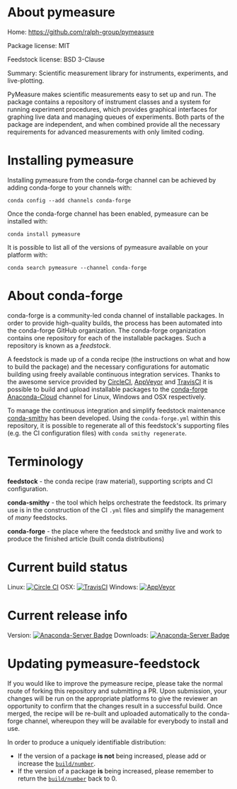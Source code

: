 About pymeasure
===============

Home: https://github.com/ralph-group/pymeasure

Package license: MIT

Feedstock license: BSD 3-Clause

Summary: Scientific measurement library for instruments, experiments, and live-plotting.

PyMeasure makes scientific measurements easy to set up and run. The package contains a
repository of instrument classes and a system for running experiment procedures,
which provides graphical interfaces for graphing live data and managing queues of
experiments. Both parts of the package are independent, and when combined provide
all the necessary requirements for advanced measurements with only limited coding.


Installing pymeasure
====================

Installing pymeasure from the conda-forge channel can be achieved by adding conda-forge to your channels with:

```
conda config --add channels conda-forge
```

Once the conda-forge channel has been enabled, pymeasure can be installed with:

```
conda install pymeasure
```

It is possible to list all of the versions of pymeasure available on your platform with:

```
conda search pymeasure --channel conda-forge
```


About conda-forge
=================

conda-forge is a community-led conda channel of installable packages.
In order to provide high-quality builds, the process has been automated into the
conda-forge GitHub organization. The conda-forge organization contains one repository
for each of the installable packages. Such a repository is known as a *feedstock*.

A feedstock is made up of a conda recipe (the instructions on what and how to build
the package) and the necessary configurations for automatic building using freely
available continuous integration services. Thanks to the awesome service provided by
[CircleCI](https://circleci.com/), [AppVeyor](http://www.appveyor.com/)
and [TravisCI](https://travis-ci.org/) it is possible to build and upload installable
packages to the [conda-forge](https://anaconda.org/conda-forge)
[Anaconda-Cloud](http://docs.anaconda.org/) channel for Linux, Windows and OSX respectively.

To manage the continuous integration and simplify feedstock maintenance
[conda-smithy](http://github.com/conda-forge/conda-smithy) has been developed.
Using the ``conda-forge.yml`` within this repository, it is possible to regenerate all of
this feedstock's supporting files (e.g. the CI configuration files) with ``conda smithy regenerate``.


Terminology
===========

**feedstock** - the conda recipe (raw material), supporting scripts and CI configuration.

**conda-smithy** - the tool which helps orchestrate the feedstock.
                   Its primary use is in the construction of the CI ``.yml`` files
                   and simplify the management of *many* feedstocks.

**conda-forge** - the place where the feedstock and smithy live and work to
                  produce the finished article (built conda distributions)

Current build status
====================

Linux: [![Circle CI](https://circleci.com/gh/conda-forge/pymeasure-feedstock.svg?style=svg)](https://circleci.com/gh/conda-forge/pymeasure-feedstock)
OSX: [![TravisCI](https://travis-ci.org/conda-forge/pymeasure-feedstock.svg?branch=master)](https://travis-ci.org/conda-forge/pymeasure-feedstock)
Windows: [![AppVeyor](https://ci.appveyor.com/api/projects/status/github/conda-forge/pymeasure-feedstock?svg=True)](https://ci.appveyor.com/project/conda-forge/pymeasure-feedstock/branch/master)

Current release info
====================
Version: [![Anaconda-Server Badge](https://anaconda.org/conda-forge/pymeasure/badges/version.svg)](https://anaconda.org/conda-forge/pymeasure)
Downloads: [![Anaconda-Server Badge](https://anaconda.org/conda-forge/pymeasure/badges/downloads.svg)](https://anaconda.org/conda-forge/pymeasure)


Updating pymeasure-feedstock
============================

If you would like to improve the pymeasure recipe, please take the normal
route of forking this repository and submitting a PR. Upon submission, your changes will
be run on the appropriate platforms to give the reviewer an opportunity to confirm that the
changes result in a successful build. Once merged, the recipe will be re-built and uploaded
automatically to the conda-forge channel, whereupon they will be available for everybody to
install and use.

In order to produce a uniquely identifiable distribution:
 * If the version of a package **is not** being increased, please add or increase
   the [``build/number``](http://conda.pydata.org/docs/building/meta-yaml.html#build-number-and-string).
 * If the version of a package **is** being increased, please remember to return
   the [``build/number``](http://conda.pydata.org/docs/building/meta-yaml.html#build-number-and-string)
   back to 0.
